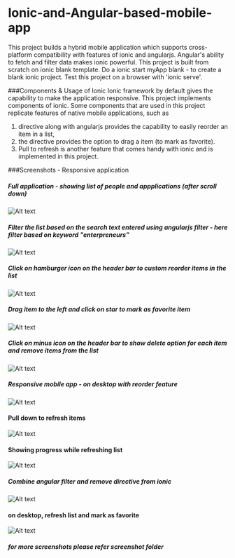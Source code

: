 # Ionic-and-Angular-based-mobile-app
This project builds a hybrid mobile application which supports cross-platform compatibility with features of ionic and angularjs. Angular's ability to fetch and filter data makes ionic powerful. This project is built from scratch on ionic blank template. Do a ionic start myApp blank - to create a blank ionic project. Test this project on a browser with 'ionic serve'. 

###Components & Usage of Ionic
Ionic framework by default gives the capability to make the application responsive. This project implements components of ionic. Some components that are used in this project replicate features of native mobile applications, such as
1. <ion-reorder-button> directive along with angularjs provides the capability to easily reorder an item in a list,
2. the directive <ion-option-button> provides the option to drag a item (to mark as favorite).
3. Pull to refresh is another feature that comes handy with ionic and is implemented in this project.

###Screenshots - Responsive application
##### Full application - showing list of people and appplications (after scroll down)

![Alt text](https://github.com/nagarakesh4/Ionic-and-Angular-based-mobile-app/blob/master/screenshots/full%20app%20-%20list.png "Overview")

##### Filter the list based on the search text entered using angularjs filter - here filter based on keyword "enterpreneurs"

![Alt text](https://github.com/nagarakesh4/Ionic-and-Angular-based-mobile-app/blob/master/screenshots/enterpreneurs.png "Filter by Enterpreneurs")

##### Click on hamburger icon on the header bar to custom reorder items in the list

![Alt text](https://github.com/nagarakesh4/Ionic-and-Angular-based-mobile-app/blob/master/screenshots/custom%20reorder%20item.png "Reorder items")

##### Drag item to the left and click on star to mark as favorite item 

![Alt text](https://github.com/nagarakesh4/Ionic-and-Angular-based-mobile-app/blob/master/screenshots/drag%20to%20mark%20favorite.png "drag to mark as favorite")

##### Click on minus icon on the header bar to show delete option for each item and remove items from the list

![Alt text](https://github.com/nagarakesh4/Ionic-and-Angular-based-mobile-app/blob/master/screenshots/remove%20item.png "remove item in list")

##### Responsive mobile app - on desktop with reorder feature

![Alt text](https://github.com/nagarakesh4/Ionic-and-Angular-based-mobile-app/blob/master/screenshots/responsive%20-desktop%20-%20reorder.png "on desktop")

#### Pull down to refresh items

![Alt text](https://github.com/nagarakesh4/Ionic-and-Angular-based-mobile-app/blob/master/screenshots/pull%20down%20to%20refresh%20list.png "pull down to refresh")

#### Showing progress while refreshing list

![Alt text](https://github.com/nagarakesh4/Ionic-and-Angular-based-mobile-app/blob/master/screenshots/refreshing%20list%20in%20progress.png "showing progress icon")

##### Combine angular filter and remove directive from ionic

![Alt text](https://github.com/nagarakesh4/Ionic-and-Angular-based-mobile-app/blob/master/screenshots/filter%20and%20remove%20item%20easily.png "filter and remove")

#### on desktop, refresh list and mark as favorite
![Alt text](https://github.com/nagarakesh4/Ionic-and-Angular-based-mobile-app/blob/master/screenshots/pull%20to%20refresh%20data%20-%20desktop.png "desktop - refresh list")

##### for more screenshots please refer screenshot folder
